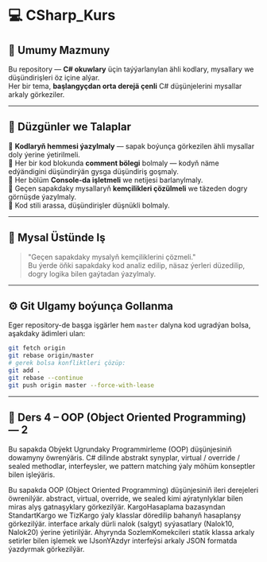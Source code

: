 ﻿# 💻 CSharp_Kurs

## 🧠 Umumy Mazmuny
Bu repository — **C# okuwlary** üçin taýýarlanylan ähli kodlary, mysallary we düşündirişleri öz içine alýar.  
Her bir tema, **başlangyçdan orta derejä çenli** C# düşünjelerini mysallar arkaly görkeziler.

---

## 📘 Düzgünler we Talaplar

🔹 **Kodlaryň hemmesi ýazylmaly** — sapak boýunça görkezilen ähli mysallar doly ýerine ýetirilmeli.  
🔹 Her bir kod blokunda **comment bölegi** bolmaly — kodyň näme edýändigini düşündirýän gysga düşündiriş goşmaly.  
🔹 Her bölüm **Console-da işletmeli** we netijesi barlanylmaly.  
🔹 Geçen sapakdaky mysallaryň **kemçilikleri çözülmeli** we täzeden dogry görnüşde ýazylmaly.  
🔹 Kod stili arassa, düşündirişler düşnükli bolmaly.

---

## 🧩 Mysal Üstünde Iş
> "Geçen sapakdaky mysalyň kemçiliklerini çözmeli."  
> Bu ýerde öňki sapakdaky kod analiz edilip, näsaz ýerleri düzedilip, dogry logika bilen gaýtadan ýazylmaly.

---

## ⚙️ Git Ulgamy boýunça Gollanma

Eger repository-de başga işgärler hem `master` dalyna kod ugradýan bolsa, aşakdaky ädimleri ulan:

```bash
git fetch origin
git rebase origin/master
# gerek bolsa konfliktleri çözüp:
git add .
git rebase --continue
git push origin master --force-with-lease
```


---
## 🧠 Ders 4 – OOP (Object Oriented Programming) — 2

Bu sapakda Obýekt Ugrundaky Programmirleme (OOP) düşünjesiniň dowamyny öwrenýäris.
C# dilinde abstrakt synyplar, virtual / override / sealed methodlar, interfeysler, we pattern matching ýaly möhüm konseptler bilen işleýäris.


Bu sapakda OOP (Object Oriented Programming) düşünjesiniň ileri derejeleri öwrenilýär.
abstract, virtual, override, we sealed kimi aýratynlyklar bilen miras alyş gatnaşyklary görkezilýär.
KargoHasaplama bazasyndan StandartKargo we TizKargo ýaly klasslar döredilip bahanyň hasaplanşy görkezilýär.
interface arkaly dürli nalok (salgyt) syýasatlary (Nalok10, Nalok20) ýerine ýetirilýär.
Ahyrynda SozlemKomekcileri statik klassa arkaly setirler bilen işlemek we IJsonYAzdyr interfeýsi arkaly JSON formatda ýazdyrmak görkezilýär.
```csharp 
